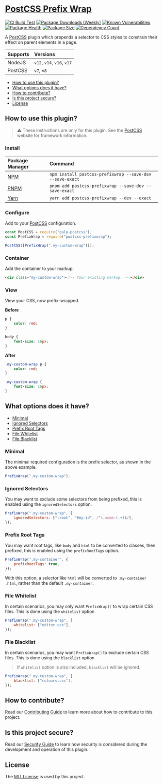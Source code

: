 # [PostCSS Prefix Wrap](https://danieltedman.com/my-work/postcss-prefixwrap)

[![CI Build Test](https://github.com/dbtedman/postcss-prefixwrap/workflows/ci/badge.svg)](https://github.com/dbtedman/postcss-prefixwrap/actions?workflow=ci)
[![Package Downloads (Weekly)](https://badgen.net/npm/dw/postcss-prefixwrap?label=downloads&style=flat)](https://www.npmjs.com/package/postcss-prefixwrap)
[![Known Vulnerabilities](https://snyk.io/test/github/dbtedman/postcss-prefixwrap/badge.svg)](https://snyk.io/test/github/dbtedman/postcss-prefixwrap)
[![Package Health](https://snyk.io/advisor/npm-package/postcss-prefixwrap/badge.svg)](https://snyk.io/advisor/npm-package/postcss-prefixwrap)
[![Package Size](https://badgen.net/bundlephobia/min/postcss-prefixwrap)](https://bundlephobia.com/package/postcss-prefixwrap)
[![Dependency Count](https://badgen.net/bundlephobia/dependency-count/postcss-prefixwrap)](https://bundlephobia.com/package/postcss-prefixwrap)

A [PostCSS](https://postcss.org) plugin which prepends a selector to CSS styles to constrain their effect on parent
elements in a page.

| Supports | Versions                   |
| :------- | :------------------------- |
| NodeJS   | `v12`, `v14`, `v16`, `v17` |
| PostCSS  | `v7`, `v8`                 |

-   [How to use this plugin?](#how-to-use-this-plugin)
-   [What options does it have?](#what-options-does-it-have)
-   [How to contribute?](#how-to-contribute)
-   [Is this project secure?](#is-this-project-secure)
-   [License](#license)

## How to use this plugin?

> ⚠️ These instructions are only for this plugin. See the [PostCSS](http://postcss.org) website for framework information.

### Install

| Package Manager                                           | Command                                                  |
| :-------------------------------------------------------- | :------------------------------------------------------- |
| [NPM](https://www.npmjs.com/package/postcss-prefixwrap)   | `npm install postcss-prefixwrap --save-dev --save-exact` |
| [PNPM](https://pnpm.io)                                   | `pnpm add postcss-prefixwrap --save-dev --save-exact`    |
| [Yarn](https://yarnpkg.com/en/package/postcss-prefixwrap) | `yarn add postcss-prefixwrap --dev --exact`              |

### Configure

Add to your [PostCSS](http://postcss.org) configuration.

```javascript
const PostCSS = require("gulp-postcss");
const PrefixWrap = require("postcss-prefixwrap");

PostCSS([PrefixWrap(".my-custom-wrap")]);
```

### Container

Add the container to your markup.

```html
<div class="my-custom-wrap"><!-- Your existing markup. --></div>
```

### View

View your CSS, now prefix-wrapped.

**Before**

```css
p {
    color: red;
}

body {
    font-size: 16px;
}
```

**After**

```css
.my-custom-wrap p {
    color: red;
}

.my-custom-wrap {
    font-size: 16px;
}
```

## What options does it have?

-   [Minimal](#minimal)
-   [Ignored Selectors](#ignored-selectors)
-   [Prefix Root Tags](#prefix-root-tags)
-   [File Whitelist](#file-whitelist)
-   [File Blacklist](#file-blacklist)

### Minimal

The minimal required configuration is the prefix selector, as shown in the above example.

```javascript
PrefixWrap(".my-custom-wrap");
```

### Ignored Selectors

You may want to exclude some selectors from being prefixed, this is enabled using the `ignoredSelectors` option.

```javascript
PrefixWrap(".my-custom-wrap", {
    ignoredSelectors: [":root", "#my-id", /^\.some-(.+)$/],
});
```

### Prefix Root Tags

You may want root tags, like `body` and `html` to be converted to classes, then prefixed, this is enabled using
the `prefixRootTags` option.

```javascript
PrefixWrap(".my-container", {
    prefixRootTags: true,
});
```

With this option, a selector like `html` will be converted to `.my-container .html`, rather than the
default `.my-container`.

### File Whitelist

In certain scenarios, you may only want `PrefixWrap()` to wrap certain CSS files. This is done using the `whitelist`
option.

```javascript
PrefixWrap(".my-custom-wrap", {
    whitelist: ["editor.css"],
});
```

### File Blacklist

In certain scenarios, you may want `PrefixWrap()` to exclude certain CSS files. This is done using the `blacklist`
option.

> If `whitelist` option is also included, `blacklist` will be ignored.

```javascript
PrefixWrap(".my-custom-wrap", {
    blacklist: ["colours.css"],
});
```

## How to contribute?

Read our [Contributing Guide](CONTRIBUTING.md) to learn more about how to contribute to this project.

## Is this project secure?

Read our [Security Guide](SECURITY.md) to learn how security is considered during the development and operation of this
plugin.

## License

The [MIT License](./LICENSE.md) is used by this project.
